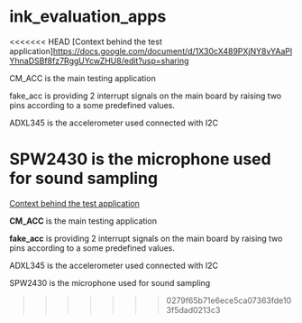 # ink_evaluation_apps

<<<<<<< HEAD
[Context behind the test application]https://docs.google.com/document/d/1X30cX489PXjNY8vYAaPlYhnaDSBf8fz7RggUYcwZHU8/edit?usp=sharing

CM_ACC is the main testing application

fake_acc is providing 2 interrupt signals on the main board by raising two pins according to a some predefined values.

ADXL345 is the accelerometer used connected with I2C

SPW2430 is the microphone used for sound sampling 
=======
[Context behind the test application](https://docs.google.com/document/d/1X30cX489PXjNY8vYAaPlYhnaDSBf8fz7RggUYcwZHU8/edit?usp=sharing)

**CM_ACC** is the main testing application

**fake_acc** is providing 2 interrupt signals on the main board by raising two pins according to a some predefined values.

ADXL345 is the accelerometer used connected with I2C

SPW2430 is the microphone used for sound sampling 
>>>>>>> 0279f65b71e6ece5ca07363fde103f5dad0213c3
